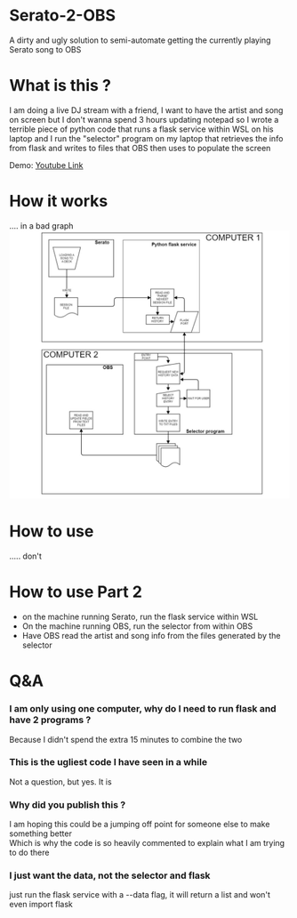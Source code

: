 # Serato-2-OBS
A dirty and ugly solution to semi-automate getting the currently playing Serato song to OBS

# What is this ?
I am doing a live DJ stream with a friend, I want to have the artist and song on screen but I don't wanna spend 3 hours updating notepad
so I wrote a terrible piece of python code that runs a flask service within WSL on his laptop and I run the "selector" program on my laptop that retrieves the info from flask and writes to files that OBS then uses to populate the screen

Demo: [Youtube Link](https://youtu.be/9t13AfDCgu0)


# How it works
.... in a bad graph
![Graph](https://raw.githubusercontent.com/gbit-is/serato2obs/main/serato2osbGraph.jpg)


# How to use 
..... don't 

# How to use Part 2
* on the machine running Serato, run the flask service within WSL
* On the machine running OBS, run the selector from within OBS
* Have OBS read the artist and song info from the files generated by the selector

# Q&A

### I am only using one computer, why do I need to run flask and have 2 programs ?
Because I didn't spend the extra 15 minutes to combine the two

### This is the ugliest code I have seen in a while
Not a question, but yes. It is

### Why did you publish this ?
I am hoping this could be a jumping off point for someone else to make something better   
Which is why the code is so heavily commented to explain what I am trying to do there

### I just want the data, not the selector and flask
just run the flask service with a --data flag, it will return a list and won't even import flask
